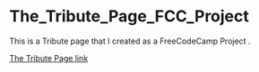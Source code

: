 # The_Tribute_Page_FCC_Project
This is a Tribute page that I created as a FreeCodeCamp Project . 

[The Tribute Page link](https://codepen.io/ImHaKr/full/RwbJOdG)
